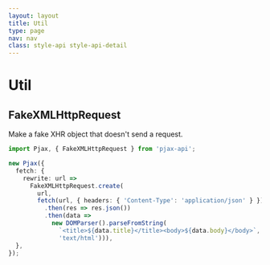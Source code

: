 ```yaml
---
layout: layout
title: Util
type: page
nav: nav
class: style-api style-api-detail
---
```


# Util

## FakeXMLHttpRequest

Make a fake XHR object that doesn't send a request.

```ts
import Pjax, { FakeXMLHttpRequest } from 'pjax-api';

new Pjax({
  fetch: {
    rewrite: url =>
      FakeXMLHttpRequest.create(
        url,
        fetch(url, { headers: { 'Content-Type': 'application/json' } })
          .then(res => res.json())
          .then(data =>
            new DOMParser().parseFromString(
              `<title>${data.title}</title><body>${data.body}</body>`,
              'text/html'))),
  },
});
```

